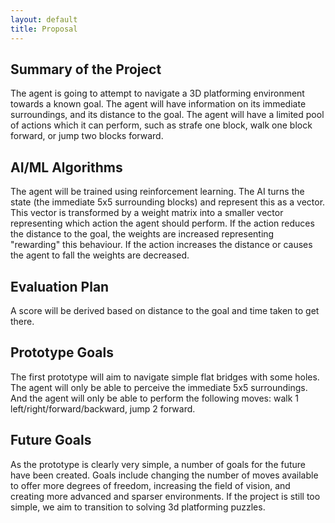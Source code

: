 ```yaml
---
layout: default
title: Proposal
---
```


## Summary of the Project
The agent is going to attempt to navigate a 3D platforming environment towards a known goal. The agent will have information on its immediate surroundings, and its distance to the goal. The agent will have a limited pool of actions which it can perform, such as strafe one block, walk one block forward, or jump two blocks forward.

## AI/ML Algorithms
The agent will be trained using reinforcement learning. The AI turns the state (the immediate 5x5 surrounding blocks) and represent this as a vector. This vector is transformed by a weight matrix into a smaller vector representing which action the agent should perform. If the action reduces the distance to the goal, the weights are increased representing "rewarding" this behaviour. If the action increases the distance or causes the agent to fall the weights are decreased. 

## Evaluation Plan
A score will be derived based on distance to the goal and time taken to get there.

## Prototype Goals
The first prototype will aim to navigate simple flat bridges with some holes. The agent will only be able to perceive the immediate 5x5 surroundings. And the agent will only be able to perform the following moves: walk 1 left/right/forward/backward, jump 2 forward.

## Future Goals
As the prototype is clearly very simple, a number of goals for the future have been created. Goals include changing the number of moves available to offer more degrees of freedom, increasing the field of vision, and creating more advanced and sparser environments. If the project is still too simple, we aim to transition to solving 3d platforming puzzles.
